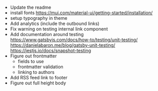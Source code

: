 
- Update the readme
- install fonts https://mui.com/material-ui/getting-started/installation/
- setup typography in theme
- Add analytics (include the outbound links)
- Fix warning on testing internal link component
- Add documentation around testing
    https://www.gatsbyjs.com/docs/how-to/testing/unit-testing/
    https://danielabaron.me/blog/gatsby-unit-testing/
    https://jestjs.io/docs/snapshot-testing
- Figure out frontmatter
    - fields to use
    - frontmatter validation 
    - linking to authors
- Add RSS feed link to footer
- Figure out full height body
